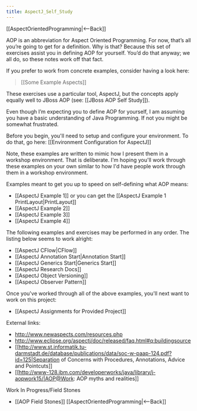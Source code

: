 ```yaml
---
title: AspectJ_Self_Study
---
```

[[AspectOrientedProgramming|<--Back]]

AOP is an abbreviation for Aspect Oriented Programming. For now, that’s all you’re going to get for a definition. Why is that? Because this set of exercises assist you in defining AOP for yourself. You’d do that anyway; we all do, so these notes work off that fact. 

If you prefer to work from concrete examples, consider having a look here:
> [[Some Example Aspects]]

These exercises use a particular tool, AspectJ, but the concepts apply equally well to JBoss AOP (see: [[JBoss AOP Self Study]]).

Even though I’m expecting you to define AOP for yourself, I am assuming you have a basic understanding of Java Programming. If not you might be somewhat frustrated.

Before you begin, you'll need to setup and configure your environment. To do that, go here: [[Environment Configuration for AspectJ]]

Note, these examples are written to mimic how I present them in a workshop environment. That is deliberate. I'm hoping you'll work through these examples on your own similar to how I'd have people work through them in a workshop environment.

Examples meant to get you up to speed on self-defining what AOP means:
* [[AspectJ Example 1]] or you can get the [[AspectJ Example 1 PrintLayout|PrintLayout]]
* [[AspectJ Example 2]]
* [[AspectJ Example 3]]
* [[AspectJ Example 4]]

The following examples and exercises may be performed in any order. The listing below seems to work alright:
* [[AspectJ CFlow|CFlow]]
* [[AspectJ Annotation Start|Annotation Start]]
* [[AspectJ Generics Start|Generics Start]]
* [[AspectJ Research Docs]]
* [[AspectJ Object Versioning]]
* [[AspectJ Observer Pattern]]

Once you've worked through all of the above examples, you'll next want to work on this project:
* [[AspectJ Assignments for Provided Project]]

External links:
* http://www.newaspects.com/resources.php
* http://www.eclipse.org/aspectj/doc/released/faq.html#q:buildingsource
* [[http://www.st.informatik.tu-darmstadt.de/database/publications/data/soc-w-paap-124.pdf?id=125|Separation of Concerns with Procedures, Annotations, Advice and Pointcuts]]
* [[http://www-128.ibm.com/developerworks/java/library/j-aopwork15/|AOP@Work: AOP myths and realities]]

Work In Progress/Field Stones
* [[AOP Field Stones]]
[[AspectOrientedProgramming|<--Back]]